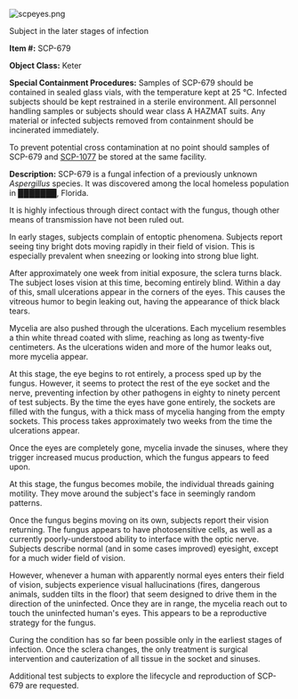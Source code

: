 ![scpeyes.png](http://scp-wiki.wdfiles.com/local--files/scp-679/scpeyes.png)

Subject in the later stages of infection

**Item #:** SCP-679

**Object Class:** Keter

**Special Containment Procedures:** Samples of SCP-679 should be contained in sealed glass vials, with the temperature kept at 25 °C. Infected subjects should be kept restrained in a sterile environment. All personnel handling samples or subjects should wear class A HAZMAT suits. Any material or infected subjects removed from containment should be incinerated immediately.

To prevent potential cross contamination at no point should samples of SCP-679 and [SCP-1077](/scp-1077) be stored at the same facility.

**Description:** SCP-679 is a fungal infection of a previously unknown _Aspergillus_ species. It was discovered among the local homeless population in ███████, Florida.

It is highly infectious through direct contact with the fungus, though other means of transmission have not been ruled out.

In early stages, subjects complain of entoptic phenomena. Subjects report seeing tiny bright dots moving rapidly in their field of vision. This is especially prevalent when sneezing or looking into strong blue light.

After approximately one week from initial exposure, the sclera turns black. The subject loses vision at this time, becoming entirely blind. Within a day of this, small ulcerations appear in the corners of the eyes. This causes the vitreous humor to begin leaking out, having the appearance of thick black tears.

Mycelia are also pushed through the ulcerations. Each mycelium resembles a thin white thread coated with slime, reaching as long as twenty-five centimeters. As the ulcerations widen and more of the humor leaks out, more mycelia appear.

At this stage, the eye begins to rot entirely, a process sped up by the fungus. However, it seems to protect the rest of the eye socket and the nerve, preventing infection by other pathogens in eighty to ninety percent of test subjects. By the time the eyes have gone entirely, the sockets are filled with the fungus, with a thick mass of mycelia hanging from the empty sockets. This process takes approximately two weeks from the time the ulcerations appear.

Once the eyes are completely gone, mycelia invade the sinuses, where they trigger increased mucus production, which the fungus appears to feed upon.

At this stage, the fungus becomes mobile, the individual threads gaining motility. They move around the subject's face in seemingly random patterns.

Once the fungus begins moving on its own, subjects report their vision returning. The fungus appears to have photosensitive cells, as well as a currently poorly-understood ability to interface with the optic nerve. Subjects describe normal (and in some cases improved) eyesight, except for a much wider field of vision.

However, whenever a human with apparently normal eyes enters their field of vision, subjects experience visual hallucinations (fires, dangerous animals, sudden tilts in the floor) that seem designed to drive them in the direction of the uninfected. Once they are in range, the mycelia reach out to touch the uninfected human's eyes. This appears to be a reproductive strategy for the fungus.

Curing the condition has so far been possible only in the earliest stages of infection. Once the sclera changes, the only treatment is surgical intervention and cauterization of all tissue in the socket and sinuses.

Additional test subjects to explore the lifecycle and reproduction of SCP-679 are requested.